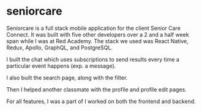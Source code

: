# seniorcare

Seniorcare is a full stack mobile application for the client Senior Care Connect. It was built with five other developers over a 2 and a half week span while I was at Red Academy. The stack we used was React Native, Redux, Apollo, GraphQL, and PostgreSQL.

I built the chat which uses subscriptions to send results every time a particular event happens (exp. a message).

I also built the search page, along with the filter.

Then I helped another classmate with the profile and profile edit pages.

For all features, I was a part of I worked on both the frontend and backend.
